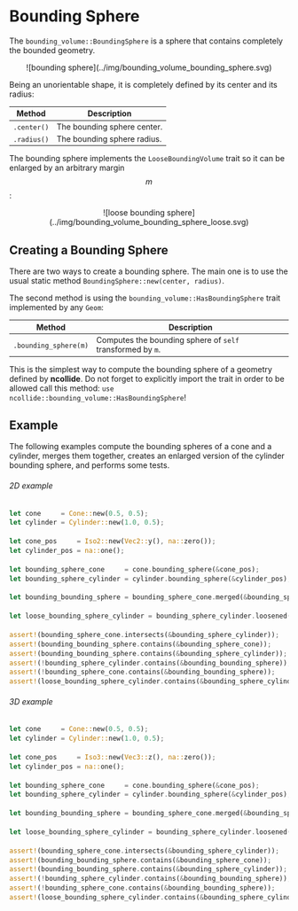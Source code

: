 # Bounding Sphere

The `bounding_volume::BoundingSphere` is a sphere that contains completely the
bounded geometry.

<center>
![bounding sphere](../img/bounding_volume_bounding_sphere.svg)
</center>

Being an unorientable shape, it is completely defined by its center and its
radius:

| Method      | Description                                                    |
|--           | --                                                             |
| `.center()` | The bounding sphere center. |
| `.radius()` | The bounding sphere radius. |


The bounding sphere implements the `LooseBoundingVolume` trait so it can be
enlarged by an arbitrary margin $$m$$:

<center>
![loose bounding sphere](../img/bounding_volume_bounding_sphere_loose.svg)
</center>

## Creating a Bounding Sphere

There are two ways to create a bounding sphere. The main one is to use the usual
static method `BoundingSphere::new(center, radius)`.


The second method is using the `bounding_volume::HasBoundingSphere` trait
implemented by any `Geom`:

| Method                | Description                                                |
|--                     | --                                                         |
| `.bounding_sphere(m)` | Computes the bounding sphere of `self` transformed by `m`. |

This is the simplest way to compute the bounding sphere of a geometry defined
by **ncollide**. Do not forget to explicitly import the trait in order to be
allowed call this method: `use ncollide::bounding_volume::HasBoundingSphere`!

## Example

The following examples compute the bounding spheres of a cone and a cylinder,
merges them together, creates an enlarged version of the cylinder bounding
sphere, and performs some tests.

###### 2D example <span class="d2" onclick="window.open('../src/bounding_sphere2d.rs')"></span>
```rust
let cone     = Cone::new(0.5, 0.5);
let cylinder = Cylinder::new(1.0, 0.5);

let cone_pos     = Iso2::new(Vec2::y(), na::zero());
let cylinder_pos = na::one();

let bounding_sphere_cone     = cone.bounding_sphere(&cone_pos);
let bounding_sphere_cylinder = cylinder.bounding_sphere(&cylinder_pos);

let bounding_bounding_sphere = bounding_sphere_cone.merged(&bounding_sphere_cylinder);

let loose_bounding_sphere_cylinder = bounding_sphere_cylinder.loosened(1.0);

assert!(bounding_sphere_cone.intersects(&bounding_sphere_cylinder));
assert!(bounding_bounding_sphere.contains(&bounding_sphere_cone));
assert!(bounding_bounding_sphere.contains(&bounding_sphere_cylinder));
assert!(!bounding_sphere_cylinder.contains(&bounding_bounding_sphere));
assert!(!bounding_sphere_cone.contains(&bounding_bounding_sphere));
assert!(loose_bounding_sphere_cylinder.contains(&bounding_sphere_cylinder));
```

###### 3D example <span class="d3" onclick="window.open('../src/bounding_sphere3d.rs')"></span>
```rust
let cone     = Cone::new(0.5, 0.5);
let cylinder = Cylinder::new(1.0, 0.5);

let cone_pos     = Iso3::new(Vec3::z(), na::zero());
let cylinder_pos = na::one();

let bounding_sphere_cone     = cone.bounding_sphere(&cone_pos);
let bounding_sphere_cylinder = cylinder.bounding_sphere(&cylinder_pos);

let bounding_bounding_sphere = bounding_sphere_cone.merged(&bounding_sphere_cylinder);

let loose_bounding_sphere_cylinder = bounding_sphere_cylinder.loosened(1.0);

assert!(bounding_sphere_cone.intersects(&bounding_sphere_cylinder));
assert!(bounding_bounding_sphere.contains(&bounding_sphere_cone));
assert!(bounding_bounding_sphere.contains(&bounding_sphere_cylinder));
assert!(!bounding_sphere_cylinder.contains(&bounding_bounding_sphere));
assert!(!bounding_sphere_cone.contains(&bounding_bounding_sphere));
assert!(loose_bounding_sphere_cylinder.contains(&bounding_sphere_cylinder));
```
